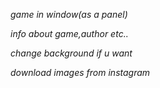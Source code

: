 *game in window(as a panel)*

*info about game,author etc..*

*change background if u want*

*download images from instagram*